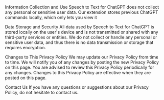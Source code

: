 Information Collection and Use
Speech to Text for ChatGPT does not collect any personal or sensitive user data. Our extension stores previous ChatGPT commands locally, which only lets you view it

Data Storage and Security
All data used by Speech to Text for ChatGPT is stored locally on the user's device and is not transmitted or shared with any third-party services or entities. We do not collect or handle any personal or sensitive user data, and thus there is no data transmission or storage that requires encryption.

Changes to This Privacy Policy
We may update our Privacy Policy from time to time. We will notify you of any changes by posting the new Privacy Policy on this page. You are advised to review this Privacy Policy periodically for any changes. Changes to this Privacy Policy are effective when they are posted on this page.

Contact Us
If you have any questions or suggestions about our Privacy Policy, do not hesitate to contact us.